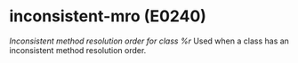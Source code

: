 # inconsistent-mro (E0240)
*Inconsistent method resolution order for class %r* Used when a class
has an inconsistent method resolution order.

